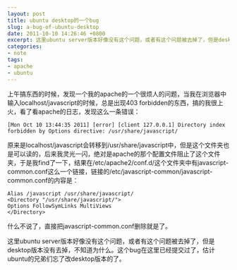 ```yaml
---
layout: post
title: ubuntu desktop的一个bug
slug: a-bug-of-ubuntu-desktop
date: 2011-10-10 14:26:46 +0800
excerpt: 这里ubuntu server版本好像没有这个问题，或者有这个问题被去掉了，但是desktop版本没有去掉，不知道为什么。
categories:
- note
tags:
- apache
- ubuntu
---
```


上午搞东西的时候，发现一个我的apache的一个很烦人的问题，当我在浏览器中输入localhost/javascript的时候，总是出现403 forbidden的东西，搞的我很上火，看了看apache的日志，发现这么一条错误：

	[Mon Oct 10 13:44:35 2011] [error] [client 127.0.0.1] Directory index forbidden by Options directive: /usr/share/javascript/

原来是localhost/javascript会转移到/usr/share/javascript中，但是这个文件夹也是可以读的，后来我灵光一闪，绝对是apache的那个配置文件阻止了这个文件夹，于是我find了一下，结果在/etc/apache2/conf.d/这个文件夹中有javascript-common.conf这么一个链接，链接的/etc/javascript-common/javascript-common.conf的内容是：

	Alias /javascript /usr/share/javascript/
	<Directory "/usr/share/javascript/">
	Options FollowSymLinks MultiViews
	</Directory>

什么不说了，直接把javascript-common.conf删除就是了。

这里ubuntu server版本好像没有这个问题，或者有这个问题被去掉了，但是desktop版本没有去掉，不知道为什么。这个bug在这里已经提交过了，估计ubuntu的兄弟们忘了改desktop版本的了。

